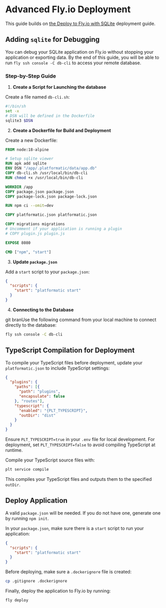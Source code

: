 # Advanced Fly.io Deployment

This guide builds on [the Deploy to Fly.io with SQLite](/guides/deployment/deploy-to-fly-io-with-sqlite.md) deployment guide.

## Adding `sqlite` for Debugging

You can debug your SQLite application on Fly.io without stopping your application or exporting data. By the end of this guide, you will be able to run `fly ssh console -C db-cli` to access your remote database.

### Step-by-Step Guide 

1. **Create a Script for Launching the database**
   
  Create a file named `db-cli.sh`:

```sh
#!/bin/sh
set -x
# DSN will be defined in the Dockerfile
sqlite3 $DSN
```

2. **Create a Dockerfile for Build and Deployment**
   
  Create a new Dockerfile:

```dockerfile
FROM node:18-alpine

# Setup sqlite viewer
RUN apk add sqlite
ENV DSN "/app/.platformatic/data/app.db"
COPY db-cli.sh /usr/local/bin/db-cli
RUN chmod +x /usr/local/bin/db-cli

WORKDIR /app
COPY package.json package.json
COPY package-lock.json package-lock.json

RUN npm ci --omit=dev

COPY platformatic.json platformatic.json

COPY migrations migrations
# Uncomment if your application is running a plugin
# COPY plugin.js plugin.js

EXPOSE 8080

CMD ["npm", "start"]
```

3. **Update `package.json`**
  
  Add a `start` script to your `package.json`:

```json 
{
  "scripts": {
    "start": "platformatic start"
  }
}
```

4. **Connecting to the Database**
   
git branUse the following command from your local machine to connect directly to the database:

```sh
fly ssh console -C db-cli
```

## TypeScript Compilation for Deployment

To compile your TypeScript files before deployment, update your `platformatic.json` to include TypeScript settings:
  
```json 
{
  "plugins": {
    "paths": [{
      "path": "plugins",
      "encapsulate": false
    }, "routes"],
    "typescript": {
      "enabled": "{PLT_TYPESCRIPT}",
      "outDir": "dist"
    }
  }
}
```

Ensure `PLT_TYPESCRIPT=true` in your `.env` file for local development. For deployment, set `PLT_TYPESCRIPT=false` to avoid compiling TypeScript at runtime.

Compile your TypeScript source files with:

```sh 
plt service compile 
```

This compiles your TypeScript files and outputs them to the specified `outDir`.

## Deploy Application 

A valid `package.json` will be needed. If you do not have one, generate one by running `npm init`.

In your `package.json`, make sure there is a `start` script to run your application:

```json 
{
  "scripts": {
    "start": "platformatic start"
  }
}
```

Before deploying, make sure a `.dockerignore` file is created:

```sh 
cp .gitignore .dockerignore
```

Finally, deploy the application to Fly.io by running:

```sh
fly deploy
```





